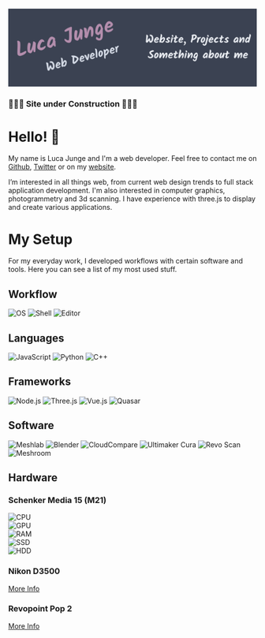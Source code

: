 <!---
LucaJunge/LucaJunge is a ✨ special ✨ repository because its `README.md` (this file) appears on your GitHub profile.
You can click the Preview link to take a look at your changes.
--->

[![Header](./header/header.png "Header")](https://luca-junge.de/)

### 🚧🚧🚧 Site under Construction 🚧🚧🚧

# Hello! 👋

My name is Luca Junge and I'm a web developer. Feel free to contact me on [Github](https://github.com/LucaJunge), [Twitter](https://twitter.com/phtgrmmtry) or on my [website](https://luca-junge.de).

I’m interested in all things web, from current web design trends to full stack application development. I'm also interested in computer graphics, photogrammetry and 3d scanning.
I have experience with three.js to display and create various applications.

# My Setup

For my everyday work, I developed workflows with certain software and tools. Here you can see a list of my most used stuff.

## Workflow

![OS](https://img.shields.io/badge/OS-Linux-blue?style=flat&logo=linux&logoColor=white)
![Shell](https://img.shields.io/badge/Shell-Bash-blue?style=flat&logo=gnubash&logoColor=white)
![Editor](https://img.shields.io/badge/Editor-VS%20Code-blue?style=flat&logo=visualstudiocode&logoColor=white)

## Languages

![JavaScript](https://img.shields.io/badge/Javascript--brightgreen?style=flat)
![Python](https://img.shields.io/badge/Python--orange?style=flat)
![C++](https://img.shields.io/badge/C++--orange?style=flat)

## Frameworks

![Node.js](https://img.shields.io/badge/Framework-Node.js-blue?style=flat&logo=nodedotjs&logoColor=white)
![Three.js](https://img.shields.io/badge/Framework-Three.js-blue?style=flat&logo=threedotjs&logoColor=white)
![Vue.js](https://img.shields.io/badge/Framework-Vue.js-blue?style=flat&logo=vuedotjs&logoColor=white)
![Quasar](https://img.shields.io/badge/Framework-Quasar-blue?style=flat&logo=quasar&logoColor=white)

## Software

![Meshlab](https://img.shields.io/badge/3D%20Processing-Meshlab-blue?style=flat&logoColor=white)
![Blender](https://img.shields.io/badge/3D%20Processing-Blender-blue?style=flat&logoColor=white)
![CloudCompare](https://img.shields.io/badge/Point%20Cloud%20Fusing-CloudCompare-blue?style=flat&logoColor=white)
![Ultimaker Cura](https://img.shields.io/badge/3D%20Printing-Ultimaker%20Cura-blue?style=flat&logoColor=white)
![Revo Scan](https://img.shields.io/badge/3D%20Scanning-Revo%20Scan-blue?style=flat&logoColor=white)
![Meshroom](https://img.shields.io/badge/Photogrammetry-Meshroom-blue?style=flat&logoColor=white)

## Hardware

### Schenker Media 15 (M21)

![CPU](https://img.shields.io/badge/CPU-Intel%20Core%20i5--11400H-blue?style=flat&logoColor=white)  
![GPU](https://img.shields.io/badge/GPU-NVIDIA%20GeForce%20RTX%203050%20Ti%20|%204%20GB%20GDDR6-blue?style=flat&logoColor=white)  
![RAM](https://img.shields.io/badge/RAM-2%20x%2016%20GB%20%2832%20GB%29%20DDR4--3200%20Samsung-blue?style=flat&logoColor=white)  
![SSD](https://img.shields.io/badge/SSD-500%20GB%20M.2%20Samsung%20980%20%7C%20PCIe%203.0%20x4%20%7C%20NVMe-blue?style=flat&logoColor=white)  
![HDD](https://img.shields.io/badge/HDD-1%20TB%20Seagate%20BarraCuda%20%7C%205.400%20U%2Fmin-blue?style=flat&logoColor=white)

### Nikon D3500

[More Info](https://www.nikon.de/de_DE/product/digital-cameras/slr/consumer/d3500)

### Revopoint Pop 2

[More Info](https://www.revopoint3d.com/)
